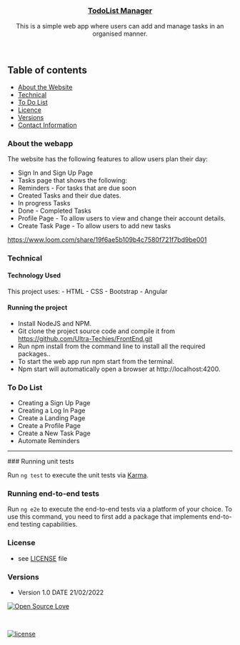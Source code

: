 
<p align="center">
  <a href="https://github.com/Ultra-Techies">
  <h3 align="center">TodoList Manager</h3>
     </a>


  <p align="center">
    This is a simple web app where users can add and manage tasks in an organised manner. <br>
    </p>
</p>

<br>


## Table of contents
- [About the Website](#about-the-website)
- [Technical](#technical)
- [To Do List](#to-do-list)
- [Licence](#licence)
- [Versions](#versions)
- [Contact Information](#contact-information)



### About the webapp

The website has the following features to allow users plan their day:
- Sign In and Sign Up Page
- Tasks page that shows the following:
- Reminders - For tasks that are due soon 
- Created Tasks and their due dates.
- In progress Tasks
- Done - Completed Tasks
- Profile Page - To allow users to view and change their account details.
- Create Task Page - To allow users to add new tasks

https://www.loom.com/share/19f6ae5b109b4c7580f721f7bd9be001

### Technical
#### Technology Used
This project uses:
    - HTML
    - CSS
    - Bootstrap
    - Angular

#### Running the project
- Install NodeJS and NPM.
- Git clone the project source code and compile it from https://github.com/Ultra-Techies/FrontEnd.git
- Run npm install from the command line to install all the required packages..
- To start the web app run npm start from the terminal.
- Npm start will automatically open a browser at http://localhost:4200.

### To Do List
- Creating a Sign Up Page
- Creating a Log In Page
- Create a Landing Page
- Create a Profile Page
- Create a New Task Page
- Automate Reminders


<hr>
### Running unit tests

Run `ng test` to execute the unit tests via [Karma](https://karma-runner.github.io).

### Running end-to-end tests

Run `ng e2e` to execute the end-to-end tests via a platform of your choice. To use this command, you need to first add a package that implements end-to-end testing capabilities.
### License
* see [LICENSE](https://github.com/Ultra-Techies/FrontEnd/blob/main/LICENSE) file

### Versions
* Version 1.0  DATE 21/02/2022

[![Open Source Love](https://badges.frapsoft.com/os/v2/open-source-200x33.png?v=103)](#)  

<br>

[![license](https://img.shields.io/github/license/mashape/apistatus.svg?style=for-the-badge)](https://github.com/tamzi/ReadMe-MasterTemplates/blob/master/LICENSE)


